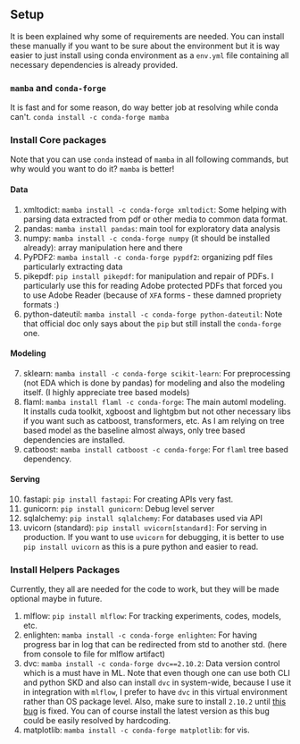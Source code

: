 ## Setup
It is been explained why some of requirements are needed. You can install these manually if you want to be sure about the environment but it is way easier to just install using conda environment as a `env.yml` file containing all necessary dependencies is already provided.

### `mamba` and `conda-forge`
It is fast and for some reason, do way better job at resolving while
conda can't. `conda install -c conda-forge mamba`

### Install Core packages
Note that you can use `conda` instead of `mamba` in all following commands,
but why would you want to do it? `mamba` is better!

#### Data
1. xmltodict: `mamba install -c conda-forge xmltodict`: Some helping with parsing data extracted
from pdf or other media to common data format.
2. pandas: `mamba install pandas`: main tool for exploratory data analysis
3. numpy: `mamba install -c conda-forge numpy` (it should be installed already): array manipulation
here and there
4. PyPDF2: `mamba install -c conda-forge pypdf2`: organizing pdf files particularly extracting data
5. pikepdf: `pip install pikepdf`: for manipulation and repair of PDFs. I particularly use this for reading Adobe protected PDFs that forced you to use Adobe Reader (because of `XFA` forms - these damned propriety formats :\)
6. python-dateutil: `mamba install -c conda-forge python-dateutil`: Note that official doc only says
about the `pip` but still install the `conda-forge` one.

#### Modeling
7. sklearn: `mamba install -c conda-forge scikit-learn`: For preprocessing (not EDA which is done by pandas) for modeling and also the modeling itself. (I highly appreciate tree based models)
8. flaml: `mamba install flaml -c conda-forge`: The main automl modeling. It installs cuda toolkit, xgboost and lightgbm but not other necessary libs if you want such as catboost, transformers, etc. As I am relying on tree based model as the baseline almost always, only tree based dependencies are installed.
9. catboost: `mamba install catboost -c conda-forge`: For `flaml` tree based dependency.

#### Serving
10. fastapi: `pip install fastapi`: For creating APIs very fast.
11. gunicorn: `pip install gunicorn`: Debug level server
12. sqlalchemy: `pip install sqlalchemy`: For databases used via API
13. uvicorn (standard): `pip install uvicorn[standard]`: For serving in production. If you want to use `uvicorn` for debugging, it is better to use `pip install uvicorn` as this is a pure python and easier to read.


### Install Helpers Packages
Currently, they all are needed for the code to work, but they will be made optional maybe in future.

1. mlflow: `pip install mlflow`: For tracking experiments, codes, models, etc.
2. enlighten: `mamba install -c conda-forge enlighten`: For having progress bar in log that can be redirected from std to another std. (here from console to file for mlflow artifact)
3. dvc: `mamba install -c conda-forge dvc==2.10.2`: Data version control which is a must have in ML. Note that even though one can use both CLI and python SKD and also can install `dvc` in system-wide, because I use it in integration with `mlflow`, I prefer to have `dvc` in this virtual environment rather than OS package level. Also, make sure to install `2.10.2` until [this bug](https://github.com/iterative/dvc/issues/7927) is fixed. You can of course install the latest version as this bug could be easily resolved by hardcoding.
4. matplotlib: `mamba install -c conda-forge matplotlib`: for vis.